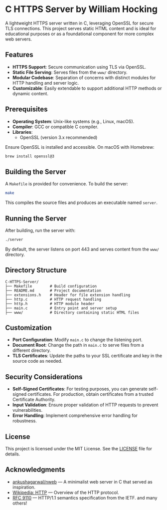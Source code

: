 # C HTTPS Server by William Hocking 

A lightweight HTTPS server written in C, leveraging OpenSSL for secure TLS connections. This project serves static HTML content and is ideal for educational purposes or as a foundational component for more complex web servers.

## Features

- **HTTPS Support**: Secure communication using TLS via OpenSSL.
- **Static File Serving**: Serves files from the `www/` directory.
- **Modular Codebase**: Separation of concerns with distinct modules for HTTP handling and server logic.
- **Customizable**: Easily extendable to support additional HTTP methods or dynamic content.

## Prerequisites

- **Operating System**: Unix-like systems (e.g., Linux, macOS).
- **Compiler**: GCC or compatible C compiler.
- **Libraries**:
  - OpenSSL (version 3.x recommended)

Ensure OpenSSL is installed and accessible. On macOS with Homebrew:

```sh
brew install openssl@3
```

## Building the Server

A `Makefile` is provided for convenience. To build the server:

```sh
make
```

This compiles the source files and produces an executable named `server`.

## Running the Server

After building, run the server with:

```sh
./server
```

By default, the server listens on port 443 and serves content from the `www/` directory.

## Directory Structure

```
C-HTTPS-Server/
├── Makefile        # Build configuration
├── README.md       # Project documentation
├── extensions.h    # Header for file extension handling
├── http.c          # HTTP request handling
├── http.h          # HTTP module header
├── main.c          # Entry point and server setup
├── www/            # Directory containing static HTML files
```

## Customization

- **Port Configuration**: Modify `main.c` to change the listening port.
- **Document Root**: Change the path in `main.c` to serve files from a different directory.
- **TLS Certificates**: Update the paths to your SSL certificate and key in the source code as needed.

## Security Considerations

- **Self-Signed Certificates**: For testing purposes, you can generate self-signed certificates. For production, obtain certificates from a trusted Certificate Authority.
- **Input Validation**: Ensure proper validation of HTTP requests to prevent vulnerabilities.
- **Error Handling**: Implement comprehensive error handling for robustness.

## License

This project is licensed under the MIT License. See the [LICENSE](LICENSE) file for details.

## Acknowledgments
- [ankushagarwal/nweb](https://github.com/ankushagarwal/nweb) — A minimalist web server in C that served as inspiration.
- [Wikipedia: HTTP](https://en.wikipedia.org/wiki/HTTP) — Overview of the HTTP protocol.
- [RFC 9110](https://www.rfc-editor.org/rfc/rfc9110) — HTTP/1.1 semantics specification from the IETF.
and many others!
